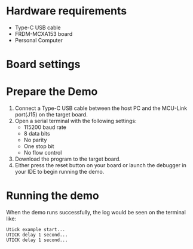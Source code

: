 Hardware requirements
=====================
- Type-C USB cable
- FRDM-MCXA153 board
- Personal Computer

Board settings
============

Prepare the Demo
===============
1.  Connect a Type-C USB cable between the host PC and the MCU-Link port(J15) on the target board.
2.  Open a serial terminal with the following settings:
    - 115200 baud rate
    - 8 data bits
    - No parity
    - One stop bit
    - No flow control
3.  Download the program to the target board.
4.  Either press the reset button on your board or launch the debugger in your IDE to begin running the demo.

Running the demo
===============
When the demo runs successfully, the log would be seen on the terminal like:

~~~~~~~~~~~~~~~~~~~~~~~~~~~~~~
Utick example start...
UTICK delay 1 second...
UTICK delay 1 second...
~~~~~~~~~~~~~~~~~~~~~~~~~~~~~~